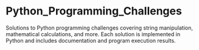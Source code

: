 # Python_Programming_Challenges
Solutions to Python programming challenges covering string manipulation, mathematical calculations, and more. Each solution is implemented in Python and includes documentation and program execution results.
